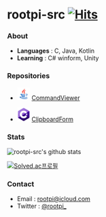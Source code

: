 # rootpi-src [![Hits](https://hits.seeyoufarm.com/api/count/incr/badge.svg?url=https%3A%2F%2Fgithub.com%2Frootpi-src&count_bg=%2379C83D&title_bg=%23555555&icon=&icon_color=%23E7E7E7&title=hits&edge_flat=false)](https://hits.seeyoufarm.com)

### About
- **Languages** : C, Java, Kotlin
- **Learning** : C# winform, Unity

### Repositories
- <img src="https://github.com/rootpi-src/rootpi-src/blob/main/Java.png" width="30px"> [CommandViewer](https://github.com/rootpi-src/CommandViewer)

- <img src="https://github.com/rootpi-src/rootpi-src/blob/main/CSharp.png" width="30px"> [ClipboardForm](https://github.com/rootpi-src/ClipboardForm)

### Stats
![rootpi-src's github stats](https://github-readme-stats.vercel.app/api?username=rootpi-src&show_icons=true)

[![Solved.ac프로필](http://mazassumnida.wtf/api/v2/generate_badge?boj=rootpi)](https://solved.ac/rootpi)

### Contact
- Email : rootpi@icloud.com
- Twitter : [@rootpi_](https://twitter.com/rootpi_)

